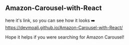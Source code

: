 Amazon-Carousel-with-React
----------------------------

here it's link, so you can see how it looks  ➡️   https://devmoali.github.io/Amazon-Carousel-with-React/

Hope it helps if you were searching for Amazon Carousel!
